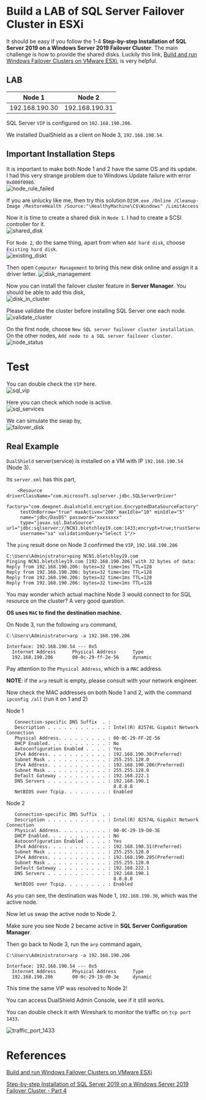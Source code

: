 # Build a LAB of SQL Server Failover Cluster in ESXi

It should be easy if you follow the 1-4 **Step-by-step Installation of SQL Server 2019 on a Windows Server 2019 Failover Cluster**. The main challenge is how to provide the shared disks. Luckily this link, [Build and run Windows Failover Clusters on VMware ESXi](https://www.vkernel.ro/blog/build-and-run-windows-failover-clusters-on-vmware-esxi), is very helpful.



## LAB

|Node 1 | Node 2 |
| --- | --- |
|192.168.190.30|192.168.190.31|

SQL Server `VIP` is configured on `192.168.190.206`.

We installed DualShield as a client on Node 3, `192.168.190.54`.


## Important Installation Steps

It is important to make both Node 1 and 2 have the same OS and its update. I had this very strange problem due to Windows Update failure with error `0x800f0986`.  
![node_rule_failed](./doc/node_rule_failed.png)

If you are unlucky like me, then try this solution `DISM.exe /Online /Cleanup-Image /RestoreHealth /Source:"\HealthyMachine\C$\Windows" /LimitAccess`

Now it is time to create a shared disk in `Node 1`. I had to create a SCSI controller for it.  
![shared_disk](./doc/shared_disk.png)

For `Node 2`, do the same thing, apart from when `Add hard disk`, choose `Existing hard disk`.  
![existing_diskt](./doc/existing_disk.png)

Then open `Computer Management` to bring this new disk online and assign it a driver letter.
![disk_management](./doc/disk_management.png)

Now you can install the failover cluster feature in **Server Manager**.
You should be able to add this disk,  
![disk_in_cluster](./doc/disk_in_cluster.png)

Please validate the cluster before installing SQL Server one each node.  
![validate_cluster](./doc/validate_cluster.png)

On the first node, choose `New SQL server failover cluster installation`. On the other nodes, `Add node to a SQL server failover cluster`.  
![node_status](./doc/node_status.png)

# Test

You can double check the `VIP` here.  
![sql_vip](./doc/sql_vip.png)

Here you can check which node is active.  
![sql_services](./doc/sql_services.png)

We can simulate the swap by,  
![failover_disk](./doc/failover_swap.png)

## Real Example

`DualShield` server(service) is installed on a VM with IP `192.168.190.54` (Node 3).

Its `server.xml` has this part,  

```
    <Resource driverClassName="com.microsoft.sqlserver.jdbc.SQLServerDriver" 
     factory="com.deepnet.dualshield.encryption.EncryptedDataSourceFactory" 
     testOnBorrow="true" maxActive="200" maxIdle="10" minIdle="5"
     name="jdbc/DasDS" password="xxxxxxxx" 
     type="javax.sql.DataSource" url="jdbc:sqlserver://NCN1.bletchley19.com:1433;encrypt=true;trustServerCertificate=true;DatabaseName=dualshield;SelectMethod=cursor;" 
     username="sa" validationQuery="Select 1"/>
```

The `ping` result done on Node 3 confirmed the `VIP`, `192.168.190.206`

```
C:\Users\Administrator>ping NCN1.bletchley19.com
Pinging NCN1.bletchley19.com [192.168.190.206] with 32 bytes of data:
Reply from 192.168.190.206: bytes=32 time<1ms TTL=128
Reply from 192.168.190.206: bytes=32 time<1ms TTL=128
Reply from 192.168.190.206: bytes=32 time<1ms TTL=128
Reply from 192.168.190.206: bytes=32 time<1ms TTL=128
```

You may wonder which actual machine Node 3 would connect to for SQL resource on the cluster? A very good question.

**OS uses `MAC` to find the destination machine.**

On Node 3, run the following `arp` command,

```
C:\Users\Administrator>arp -a 192.168.190.206

Interface: 192.168.190.54 --- 0x5
  Internet Address      Physical Address      Type
  192.168.190.206       00-0c-29-ff-2e-56     dynamic
```
Pay attention to the `Physical Address`, which is a `MAC` address.

**NOTE**: if the `arp` result is empty, please consult with your network engineer.

Now check the MAC addresses on both Node 1 and 2, with the command `ipconfig /all` (run it on 1 and 2)

Node 1
```
   Connection-specific DNS Suffix  . :
   Description . . . . . . . . . . . : Intel(R) 82574L Gigabit Network Connection
   Physical Address. . . . . . . . . : 00-0C-29-FF-2E-56
   DHCP Enabled. . . . . . . . . . . : No
   Autoconfiguration Enabled . . . . : Yes
   IPv4 Address. . . . . . . . . . . : 192.168.190.30(Preferred)
   Subnet Mask . . . . . . . . . . . : 255.255.128.0
   IPv4 Address. . . . . . . . . . . : 192.168.190.206(Preferred)
   Subnet Mask . . . . . . . . . . . : 255.255.128.0
   Default Gateway . . . . . . . . . : 192.168.222.1
   DNS Servers . . . . . . . . . . . : 192.168.190.1
                                       8.8.8.8
   NetBIOS over Tcpip. . . . . . . . : Enabled
```

Node 2
```
   Connection-specific DNS Suffix  . :
   Description . . . . . . . . . . . : Intel(R) 82574L Gigabit Network Connection
   Physical Address. . . . . . . . . : 00-0C-29-19-D0-3E
   DHCP Enabled. . . . . . . . . . . : No
   Autoconfiguration Enabled . . . . : Yes
   IPv4 Address. . . . . . . . . . . : 192.168.190.31(Preferred)
   Subnet Mask . . . . . . . . . . . : 255.255.128.0
   IPv4 Address. . . . . . . . . . . : 192.168.190.205(Preferred)
   Subnet Mask . . . . . . . . . . . : 255.255.128.0
   Default Gateway . . . . . . . . . : 192.168.222.1
   DNS Servers . . . . . . . . . . . : 192.168.190.1
                                       8.8.8.8
   NetBIOS over Tcpip. . . . . . . . : Enabled
```

As you can see, the destination was Node 1, `192.168.190.30`, which was the active node.

Now let us swap the active node to Node 2.

Make sure you see Node 2 became active in **SQL Server Configuration Manager**.

Then go back to Node 3, run the `arp` command again,

```
C:\Users\Administrator>arp -a 192.168.190.206

Interface: 192.168.190.54 --- 0x5
  Internet Address      Physical Address      Type
  192.168.190.206       00-0c-29-19-d0-3e     dynamic
```

This time the same VIP was resolved to Node 2!

You can access DualShield Admin Console, see if it still works.

You can double check it with Wireshark to monitor the traffic on `tcp port 1433`.

![traffic_port_1433](./doc/port_1433.png)



# References
[Build and run Windows Failover Clusters on VMware ESXi](https://www.vkernel.ro/blog/build-and-run-windows-failover-clusters-on-vmware-esxi)

[Step-by-step Installation of SQL Server 2019 on a Windows Server 2019 Failover Cluster - Part 4](https://www.mssqltips.com/sqlservertip/6629/sql-server-2019-cluster-setup/)
